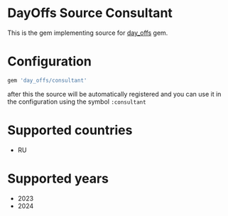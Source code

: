 # DayOffs Source Consultant

This is the gem implementing source for [day_offs] gem.

# Configuration

```ruby
gem 'day_offs/consultant'
```

after this the source will be automatically registered and you can use it in the configuration using the symbol ```:consultant```

# Supported countries

- RU

# Supported years

- 2023
- 2024

[day_offs]: https://github.com/Kroch4ka/day_offs
